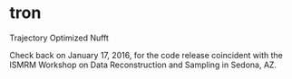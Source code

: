 # tron
Trajectory Optimized Nufft

Check back on January 17, 2016, for the code release coincident with the ISMRM Workshop on Data Reconstruction and Sampling in Sedona, AZ.


